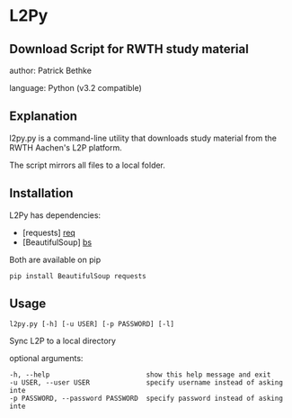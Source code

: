 L2Py
====

Download Script for RWTH study material
---------------------------------------

author: Patrick Bethke 

language: Python (v3.2 compatible)

Explanation
-----------

l2py.py is a command-line utility that downloads study material from the RWTH Aachen's L2P platform.

The script mirrors all files to a local folder.

Installation
------------
L2Py has dependencies:

  - [requests] [req]
  - [BeautifulSoup] [bs]

Both are available on pip

    pip install BeautifulSoup requests

Usage
-----

    l2py.py [-h] [-u USER] [-p PASSWORD] [-l]

Sync L2P to a local directory

optional arguments:

    -h, --help                        show this help message and exit
    -u USER, --user USER              specify username instead of asking inte
    -p PASSWORD, --password PASSWORD  specify password instead of asking inte

[bs]: http://www.crummy.com/software/BeautifulSoup/
[req]: http://docs.python-requests.org/en/latest/
